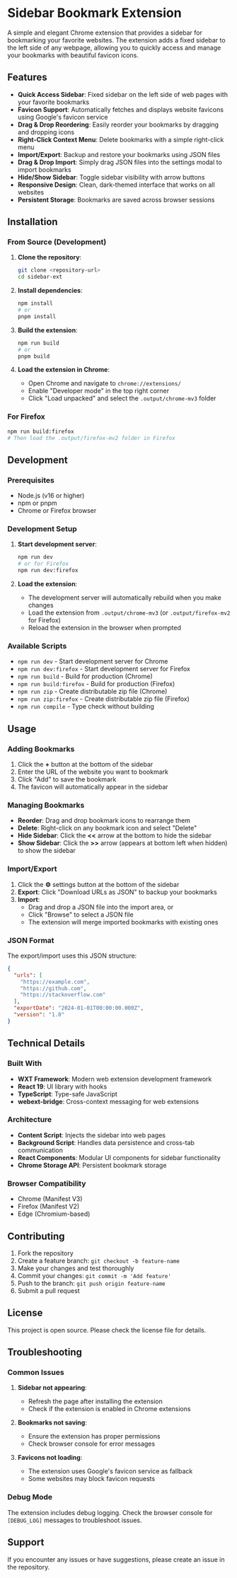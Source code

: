 # Sidebar Bookmark Extension

A simple and elegant Chrome extension that provides a sidebar for bookmarking your favorite websites. The extension adds a fixed sidebar to the left side of any webpage, allowing you to quickly access and manage your bookmarks with beautiful favicon icons.

## Features

- **Quick Access Sidebar**: Fixed sidebar on the left side of web pages with your favorite bookmarks
- **Favicon Support**: Automatically fetches and displays website favicons using Google's favicon service
- **Drag & Drop Reordering**: Easily reorder your bookmarks by dragging and dropping icons
- **Right-Click Context Menu**: Delete bookmarks with a simple right-click menu
- **Import/Export**: Backup and restore your bookmarks using JSON files
- **Drag & Drop Import**: Simply drag JSON files into the settings modal to import bookmarks
- **Hide/Show Sidebar**: Toggle sidebar visibility with arrow buttons
- **Responsive Design**: Clean, dark-themed interface that works on all websites
- **Persistent Storage**: Bookmarks are saved across browser sessions

## Installation

### From Source (Development)

1. **Clone the repository**:
   ```bash
   git clone <repository-url>
   cd sidebar-ext
   ```

2. **Install dependencies**:
   ```bash
   npm install
   # or
   pnpm install
   ```

3. **Build the extension**:
   ```bash
   npm run build
   # or
   pnpm build
   ```

4. **Load the extension in Chrome**:
   - Open Chrome and navigate to `chrome://extensions/`
   - Enable "Developer mode" in the top right corner
   - Click "Load unpacked" and select the `.output/chrome-mv3` folder

### For Firefox

```bash
npm run build:firefox
# Then load the .output/firefox-mv2 folder in Firefox
```

## Development

### Prerequisites

- Node.js (v16 or higher)
- npm or pnpm
- Chrome or Firefox browser

### Development Setup

1. **Start development server**:
   ```bash
   npm run dev
   # or for Firefox
   npm run dev:firefox
   ```

2. **Load the extension**:
   - The development server will automatically rebuild when you make changes
   - Load the extension from `.output/chrome-mv3` (or `.output/firefox-mv2` for Firefox)
   - Reload the extension in the browser when prompted

### Available Scripts

- `npm run dev` - Start development server for Chrome
- `npm run dev:firefox` - Start development server for Firefox
- `npm run build` - Build for production (Chrome)
- `npm run build:firefox` - Build for production (Firefox)
- `npm run zip` - Create distributable zip file (Chrome)
- `npm run zip:firefox` - Create distributable zip file (Firefox)
- `npm run compile` - Type check without building

## Usage

### Adding Bookmarks

1. Click the **+** button at the bottom of the sidebar
2. Enter the URL of the website you want to bookmark
3. Click "Add" to save the bookmark
4. The favicon will automatically appear in the sidebar

### Managing Bookmarks

- **Reorder**: Drag and drop bookmark icons to rearrange them
- **Delete**: Right-click on any bookmark icon and select "Delete"
- **Hide Sidebar**: Click the **<<** arrow at the bottom to hide the sidebar
- **Show Sidebar**: Click the **>>** arrow (appears at bottom left when hidden) to show the sidebar

### Import/Export

1. Click the **⚙️** settings button at the bottom of the sidebar
2. **Export**: Click "Download URLs as JSON" to backup your bookmarks
3. **Import**: 
   - Drag and drop a JSON file into the import area, or
   - Click "Browse" to select a JSON file
   - The extension will merge imported bookmarks with existing ones

### JSON Format

The export/import uses this JSON structure:
```json
{
  "urls": [
    "https://example.com",
    "https://github.com",
    "https://stackoverflow.com"
  ],
  "exportDate": "2024-01-01T00:00:00.000Z",
  "version": "1.0"
}
```

## Technical Details

### Built With

- **WXT Framework**: Modern web extension development framework
- **React 19**: UI library with hooks
- **TypeScript**: Type-safe JavaScript
- **webext-bridge**: Cross-context messaging for web extensions

### Architecture

- **Content Script**: Injects the sidebar into web pages
- **Background Script**: Handles data persistence and cross-tab communication
- **React Components**: Modular UI components for sidebar functionality
- **Chrome Storage API**: Persistent bookmark storage

### Browser Compatibility

- Chrome (Manifest V3)
- Firefox (Manifest V2)
- Edge (Chromium-based)

## Contributing

1. Fork the repository
2. Create a feature branch: `git checkout -b feature-name`
3. Make your changes and test thoroughly
4. Commit your changes: `git commit -m 'Add feature'`
5. Push to the branch: `git push origin feature-name`
6. Submit a pull request

## License

This project is open source. Please check the license file for details.

## Troubleshooting

### Common Issues

1. **Sidebar not appearing**: 
   - Refresh the page after installing the extension
   - Check if the extension is enabled in Chrome extensions

2. **Bookmarks not saving**:
   - Ensure the extension has proper permissions
   - Check browser console for error messages

3. **Favicons not loading**:
   - The extension uses Google's favicon service as fallback
   - Some websites may block favicon requests

### Debug Mode

The extension includes debug logging. Check the browser console for `[DEBUG_LOG]` messages to troubleshoot issues.

## Support

If you encounter any issues or have suggestions, please create an issue in the repository.
